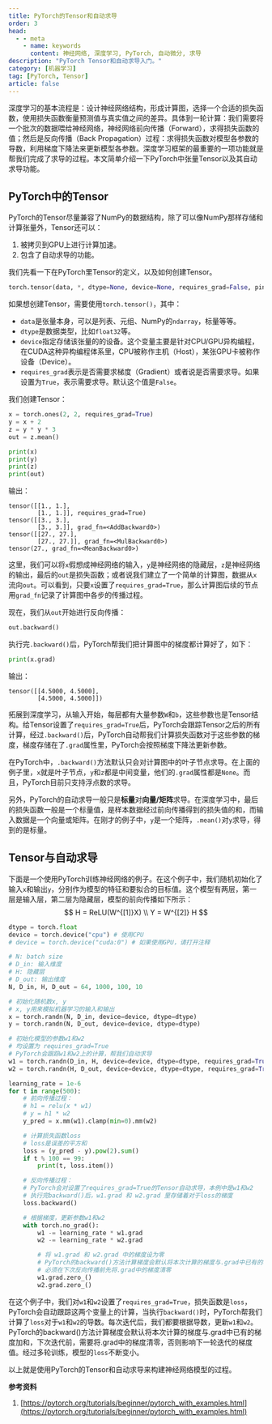 ```yaml
---
title: PyTorch的Tensor和自动求导
order: 3
head:
  - - meta
    - name: keywords
      content: 神经网络, 深度学习, PyTorch, 自动微分, 求导
description: "PyTorch Tensor和自动求导入门。"
category: [机器学习]
tag: [PyTorch, Tensor]
article: false
---
```


深度学习的基本流程是：设计神经网络结构，形成计算图，选择一个合适的损失函数，使用损失函数衡量预测值与真实值之间的差异。具体到一轮计算：我们需要将一个批次的数据喂给神经网络，神经网络前向传播（Forward），求得损失函数的值；然后是反向传播（Back Propagation）过程：求得损失函数对模型各参数的导数，利用梯度下降法来更新模型各参数。深度学习框架的最重要的一项功能就是帮我们完成了求导的过程。本文简单介绍一下PyTorch中张量Tensor以及其自动求导功能。

## PyTorch中的Tensor

PyTorch的Tensor尽量兼容了NumPy的数据结构，除了可以像NumPy那样存储和计算张量外，Tensor还可以：

1. 被拷贝到GPU上进行计算加速。
2. 包含了自动求导的功能。

我们先看一下在PyTorch里Tensor的定义，以及如何创建Tensor。

```python
torch.tensor(data, *, dtype=None, device=None, requires_grad=False, pin_memory=False) → Tensor
```

如果想创建Tensor，需要使用`torch.tensor()`，其中：

* `data`是张量本身，可以是列表、元组、NumPy的`ndarray`，标量等等。
* `dtype`是数据类型，比如`float32`等。
* `device`指定存储该张量的的设备。这个变量主要是针对CPU/GPU异构编程，在CUDA这种异构编程体系里，CPU被称作主机（Host），某张GPU卡被称作设备（Device）。
* `requires_grad`表示是否需要求梯度（Gradient）或者说是否需要求导。如果设置为`True`，表示需要求导。默认这个值是`False`。

我们创建Tensor：

```python
x = torch.ones(2, 2, requires_grad=True)
y = x + 2
z = y * y * 3
out = z.mean()

print(x)
print(y)
print(z)
print(out)
```

输出：

```
tensor([[1., 1.],
        [1., 1.]], requires_grad=True)
tensor([[3., 3.],
        [3., 3.]], grad_fn=<AddBackward0>)
tensor([[27., 27.],
        [27., 27.]], grad_fn=<MulBackward0>)
tensor(27., grad_fn=<MeanBackward0>)
```

这里，我们可以将`x`假想成神经网络的输入，`y`是神经网络的隐藏层，`z`是神经网络的输出，最后的`out`是损失函数；或者说我们建立了一个简单的计算图，数据从`x`流向`out`。可以看到，只要`x`设置了`requires_grad=True`，那么计算图后续的节点用`grad_fn`记录了计算图中各步的传播过程。

现在，我们从`out`开始进行反向传播：

```python
out.backward()
```

执行完`.backward()`后，PyTorch帮我们把计算图中的梯度都计算好了，如下：

```python
print(x.grad)
```

输出：

```
tensor([[4.5000, 4.5000],
        [4.5000, 4.5000]])
```

拓展到深度学习，从输入开始，每层都有大量参数`W`和`b`，这些参数也是Tensor结构。给Tensor设置了`requires_grad=True`后，PyTorch会跟踪Tensor之后的所有计算，经过`.backward()`后，PyTorch自动帮我们计算损失函数对于这些参数的梯度，梯度存储在了`.grad`属性里，PyTorch会按照梯度下降法更新参数。

在PyTorch中，`.backward()`方法默认只会对计算图中的叶子节点求导。在上面的例子里，`x`就是叶子节点，`y`和`z`都是中间变量，他们的`.grad`属性都是`None`。而且，PyTorch目前只支持浮点数的求导。

另外，PyTorch的自动求导一般只是**标量**对**向量/矩阵**求导。在深度学习中，最后的损失函数一般是一个标量值，是样本数据经过前向传播得到的损失值的和，而输入数据是一个向量或矩阵。在刚才的例子中，`y`是一个矩阵，`.mean()`对`y`求导，得到的是标量。

## Tensor与自动求导

下面是一个使用PyTorch训练神经网络的例子。在这个例子中，我们随机初始化了输入`x`和输出`y`，分别作为模型的特征和要拟合的目标值。这个模型有两层，第一层是输入层，第二层为隐藏层，模型的前向传播如下所示：
$$
H = ReLU(W^{[1]}X) \\
Y = W^{[2]} H
$$

```python
dtype = torch.float
device = torch.device("cpu") # 使用CPU
# device = torch.device("cuda:0") # 如果使用GPU，请打开注释

# N: batch size
# D_in: 输入维度
# H: 隐藏层
# D_out: 输出维度 
N, D_in, H, D_out = 64, 1000, 100, 10

# 初始化随机数x, y
# x, y用来模拟机器学习的输入和输出
x = torch.randn(N, D_in, device=device, dtype=dtype)
y = torch.randn(N, D_out, device=device, dtype=dtype)

# 初始化模型的参数w1和w2
# 均设置为 requires_grad=True
# PyTorch会跟踪w1和w2上的计算，帮我们自动求导
w1 = torch.randn(D_in, H, device=device, dtype=dtype, requires_grad=True)
w2 = torch.randn(H, D_out, device=device, dtype=dtype, requires_grad=True)

learning_rate = 1e-6
for t in range(500):
    # 前向传播过程：
    # h1 = relu(x * w1)
    # y = h1 * w2
    y_pred = x.mm(w1).clamp(min=0).mm(w2)

    # 计算损失函数loss
    # loss是误差的平方和
    loss = (y_pred - y).pow(2).sum()
    if t % 100 == 99:
        print(t, loss.item())

    # 反向传播过程：
    # PyTorch会对设置了requires_grad=True的Tensor自动求导，本例中是w1和w2
    # 执行完backward()后，w1.grad 和 w2.grad 里存储着对于loss的梯度
    loss.backward()

    # 根据梯度，更新参数w1和w2
    with torch.no_grad():
        w1 -= learning_rate * w1.grad
        w2 -= learning_rate * w2.grad

        # 将 w1.grad 和 w2.grad 中的梯度设为零
        # PyTorch的backward()方法计算梯度会默认将本次计算的梯度与.grad中已有的梯度加和
        # 必须在下次反向传播前先将.grad中的梯度清零
        w1.grad.zero_()
        w2.grad.zero_()
```

在这个例子中，我们对`w1`和`w2`设置了`requires_grad=True`，损失函数是`loss`，PyTorch会自动跟踪这两个变量上的计算，当执行`backward()`时，PyTorch帮我们计算了`loss`对于`w1`和`w2`的导数。每次迭代后，我们都要根据导数，更新`w1`和`w2`。PyTorch的backward()方法计算梯度会默认将本次计算的梯度与.grad中已有的梯度加和，下次迭代前，需要将.grad中的梯度清零，否则影响下一轮迭代的梯度值。经过多轮训练，模型的`loss`不断变小。

以上就是使用PyTorch的Tensor和自动求导来构建神经网络模型的过程。

**参考资料**

1. [https://pytorch.org/tutorials/beginner/pytorch_with_examples.html](https://pytorch.org/tutorials/beginner/pytorch_with_examples.html)